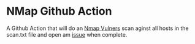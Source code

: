 # NMap Github Action
A Github Action that will do an [Nmap Vulners](https://github.com/vulnersCom/nmap-vulners) scan aginst all hosts in the scan.txt file and open am [issue](https://github.com/vulnersCom/nmap-vulners) when complete. 
